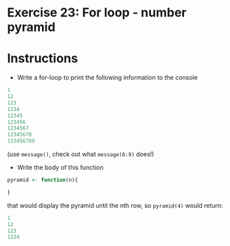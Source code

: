 # Exercise 23: For loop - number pyramid

# Instructions
- Write a for-loop to print the following information to the console 
```R
1
12
123
1234
12345
123456
1234567
12345678
123456789
```


(use `message()`, check out what `message(6:9)` does!)

- Write the body of this function
```R
pyramid <- function(n){

}
```

that would display the pyramid until the nth row, so `pyramid(4)` would return:
```R
1
12
123
1234
```
